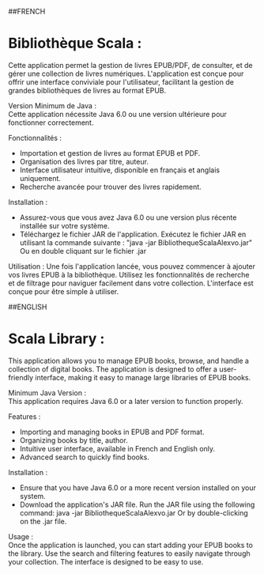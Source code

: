 ##FRENCH

# Bibliothèque Scala :
Cette application permet la gestion de livres EPUB/PDF, de consulter, et de gérer une collection de livres numériques. L'application est conçue pour offrir une interface conviviale pour l'utilisateur, facilitant la gestion de grandes bibliothèques de livres au format EPUB.

Version Minimum de Java :                                            
Cette application nécessite Java 6.0 ou une version ultérieure pour fonctionner correctement. 

Fonctionnalités :
- Importation et gestion de livres au format EPUB et PDF.
- Organisation des livres par titre, auteur.
- Interface utilisateur intuitive, disponible en français et anglais uniquement.
- Recherche avancée pour trouver des livres rapidement.

Installation :
- Assurez-vous que vous avez Java 6.0 ou une version plus récente installée sur votre système.
- Téléchargez le fichier JAR de l'application.
Exécutez le fichier JAR en utilisant la commande suivante :
"java -jar BibliothequeScalaAlexvo.jar"
Ou en double cliquant sur le fichier .jar

Utilisation :
Une fois l'application lancée, vous pouvez commencer à ajouter vos livres EPUB à la bibliothèque. Utilisez les fonctionnalités de recherche et de filtrage pour naviguer facilement dans votre collection. L'interface est conçue pour être simple à utiliser.

##ENGLISH

# Scala Library :
This application allows you to manage EPUB books, browse, and handle a collection of digital books. The application is designed to offer a user-friendly interface, making it easy to manage large libraries of EPUB books.

Minimum Java Version :                                                                                             
This application requires Java 6.0 or a later version to function properly.

Features :

- Importing and managing books in EPUB and PDF format.
- Organizing books by title, author.
- Intuitive user interface, available in French and English only.
- Advanced search to quickly find books.

Installation :

- Ensure that you have Java 6.0 or a more recent version installed on your system.
- Download the application's JAR file. Run the JAR file using the following command: java -jar BibliothequeScalaAlexvo.jar Or by double-clicking on the .jar file.

Usage :                                 
Once the application is launched, you can start adding your EPUB books to the library. Use the search and filtering features to easily navigate through your collection. The interface is designed to be easy to use.
